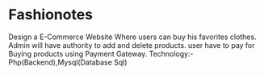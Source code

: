 # Fashionotes
Design a E-Commerce Website Where users can buy his favorites clothes. Admin will have authority to add and delete products. user have to pay for Buying products using Payment Gateway. Technology:-Php(Backend),Mysql(Database Sql)
